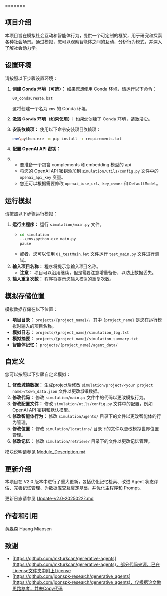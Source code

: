 =======
## 项目介绍

本项目旨在模拟社会互动和智能体行为，提供一个可定制的框架，用于研究和探索各种社会场景。通过模拟，您可以观察智能体之间的互动，分析行为模式，并深入了解社会动力学。

## 设置环境

请按照以下步骤设置环境：

1.  **创建 Conda 环境（可选）：** 如果您想使用 Conda 环境，请运行以下命令：

    ```bash
    00_condaCreate.bat
    ```

    这将创建一个名为 `env` 的 Conda 环境。
2.  **激活 Conda 环境（如果使用）：** 如果您创建了 Conda 环境，请激活它。
3.  **安装依赖项：** 使用以下命令安装项目依赖项：

    ```bash
    env\python.exe -m pip install -r requirements.txt
    ```
4.  **配置 OpenAI API 密钥：**
5.  *   要准备一个包含 complements 和 embedding 模型的 api
    *   将您的 OpenAI API 密钥添加到 `simulation/utils/config.py` 文件中的 `openai_api_key` 变量。
    *   您还可以根据需要修改 `openai_base_url`、`key_owner` 和 `DefaultModel`。

## 运行模拟

请按照以下步骤运行模拟：

1.  **运行主程序：** 运行 `simulation/main.py` 文件。
    * ```bash
      cd simulation
      ..\env\python.exe main.py
      pause
      ```
    *   或者，您可以使用 `01_testMain.bat` 文件运行 `test_main.py` 文件进行测试。
2.  **输入项目名称：** 程序将提示您输入项目名称。
    - **注意：** 项目可以沿用继续，但是需要注意增量备份，以防止数据丢失。
3.  **输入重复次数：** 程序将提示您输入模拟的重复次数。

## 模拟存储位置

模拟数据存储在以下位置：

*   **项目目录：** `projects/{project_name}/`，其中 `{project_name}` 是您在运行模拟时输入的项目名称。
*   **模拟日志：** `projects/{project_name}/simulation_log.txt`
*   **模拟摘要：** `projects/{project_name}/simulation_summary.txt`
*   **智能体记忆：** `projects/{project_name}/agent_data/`

## 自定义

您可以按照以下步骤自定义模拟：

1.  **修改城镇数据：** 生成project后修改 `simulation/project/<your project name>/town_data.json` 文件以更改城镇数据。
2.  **修改代码：** 修改 `simulation/main.py` 文件中的代码以更改模拟行为。
3.  **修改配置文件：** 修改 `simulation/utils/config.py` 文件中的配置，例如 OpenAI API 密钥和默认模型。
4.  **修改智能体行为：** 修改 `simulation/agents/` 目录下的文件以更改智能体的行为管理。
5.  **修改位置：** 修改 `simulation/locations/` 目录下的文件以更改模拟世界位置管理。
6.  **修改记忆：** 修改 `simulation/retrieve/` 目录下的文件以更改记忆管理。

模块说明请参见 [Module_Description.md](/docs/Module_Description.md)

## 更新介绍

本项目在 V2.0 版本中进行了重大更新，包括优化记忆检索、改进 Agent 状态评估、完善记忆管理、为数据库交互奠定基础，并优化主程序和 Prompt。

更新日志请参见 [Update-v2.0-20250222.md](/docs/Update-v2.0-20250222.md)

## 作者和引用

黄淼森 Huang Miaosen

## 致谢

*   [https://github.com/mkturkcan/generative-agents](https://github.com/mkturkcan/generative-agents)，部分代码来源，已在License文件夹中附上License
*   [https://github.com/joonspk-research/generative_agents](https://github.com/joonspk-research/generative_agents)，仅根据论文做思路参考，并未Copy代码